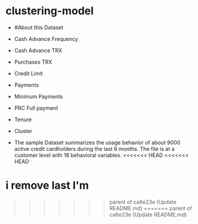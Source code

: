 # clustering-model

- #About this Dataset
- Cash Advance Frequency
- Cash Advance TRX
- Purchases TRX
- Credit Limit
- Payments
- Minimum Payments
- PRC Full payment
- Tenure
- Cluster

- The sample Dataset summarizes the usage behavior of about 9000 active credit cardholders during the last 6 months. The file is at a customer level with 18 behavioral variables.
<<<<<<< HEAD
<<<<<<< HEAD

i remove last I'm
=======
>>>>>>> parent of ca6e23e (Update README.md)
=======
>>>>>>> parent of ca6e23e (Update README.md)
